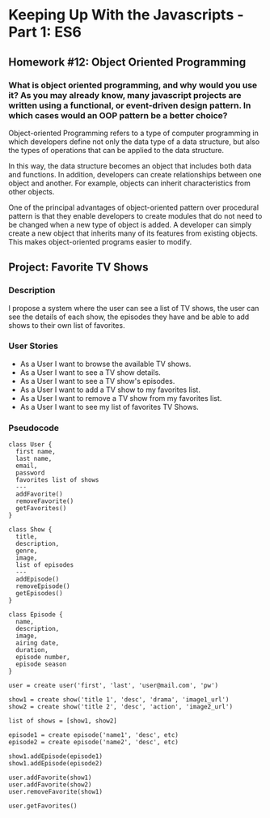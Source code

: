 # Keeping Up With the Javascripts - Part 1: ES6

## Homework #12: Object Oriented Programming

### What is object oriented programming, and why would you use it? As you may already know, many javascript projects are written using a functional, or event-driven design pattern. In which cases would an OOP pattern be a better choice?

Object-oriented Programming refers to a type of computer programming in which developers define not only the data type of a data structure, but also the types of operations that can be applied to the data structure.

In this way, the data structure becomes an object that includes both data and functions. In addition, developers can create relationships between one object and another. For example, objects can inherit characteristics from other objects.

One of the principal advantages of object-oriented pattern over procedural pattern is that they enable developers to create modules that do not need to be changed when a new type of object is added. A developer can simply create a new object that inherits many of its features from existing objects. This makes object-oriented programs easier to modify.

## Project: Favorite TV Shows

### Description

I propose a system where the user can see a list of TV shows, the user can see the details of each show, the episodes they have and be able to add shows to their own list of favorites.

### User Stories

* As a User I want to browse the available TV shows.
* As a User I want to see a TV show details.
* As a User I want to see a TV show's episodes.
* As a User I want to add a TV show to my favorites list.
* As a User I want to remove a TV show from my favorites list.
* As a User I want to see my list of favorites TV Shows.

### Pseudocode

```
class User {
  first name,
  last name,
  email,
  password
  favorites list of shows
  ---
  addFavorite()
  removeFavorite()
  getFavorites()
}

class Show {
  title,
  description,
  genre,
  image,
  list of episodes
  ---
  addEpisode()
  removeEpisode()
  getEpisodes()
}

class Episode {
  name,
  description,
  image,
  airing date,
  duration,
  episode number,
  episode season
}

user = create user('first', 'last', 'user@mail.com', 'pw')

show1 = create show('title 1', 'desc', 'drama', 'image1_url')
show2 = create show('title 2', 'desc', 'action', 'image2_url')

list of shows = [show1, show2]

episode1 = create episode('name1', 'desc', etc)
episode2 = create episode('name2', 'desc', etc)

show1.addEpisode(episode1)
show1.addEpisode(episode2)

user.addFavorite(show1)
user.addFavorite(show2)
user.removeFavorite(show1)

user.getFavorites()
```

